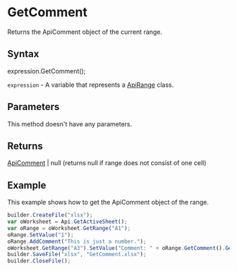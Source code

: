 # GetComment

Returns the ApiComment object of the current range.

## Syntax

expression.GetComment();

`expression` - A variable that represents a [ApiRange](../ApiRange.md) class.

## Parameters

This method doesn't have any parameters.

## Returns

[ApiComment](../../ApiComment/ApiComment.md) &#124; null (returns null if range does not consist of one cell)

## Example

This example shows how to get the ApiComment object of the range.

```javascript
builder.CreateFile("xlsx");
var oWorksheet = Api.GetActiveSheet();
var oRange = oWorksheet.GetRange("A1");
oRange.SetValue("1");
oRange.AddComment("This is just a number.");
oWorksheet.GetRange("A3").SetValue("Comment: " + oRange.GetComment().GetText());
builder.SaveFile("xlsx", "GetComment.xlsx");
builder.CloseFile();
```